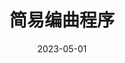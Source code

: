 ---
title: 简易编曲程序
date: 2023-05-01
description: 
categories: 
  - python
image: https://s1.ax1x.com/2023/03/12/ppM1bX4.jpg
---